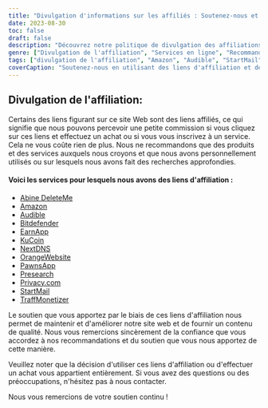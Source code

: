 ```yaml
---
title: "Divulgation d'informations sur les affiliés : Soutenez-nous et découvrez des services étonnants"
date: 2023-08-30
toc: false
draft: false
description: "Découvrez notre politique de divulgation des affiliations et explorez des services de premier ordre tels qu'Amazon, Audible, StartMail, et bien d'autres encore."
genre: ["Divulgation de l'affiliation", "Services en ligne", "Recommandations sur les produits", "Produits numériques", "Marketing d'affiliation", "Gains en ligne", "Monétisation du site web", "Gagner en ligne", "Marketing Internet", "Transparence"]
tags: ["divulgation de l'affiliation", "Amazon", "Audible", "StartMail", "Bitdefender", "DeleteMe", "NextDNS", "PawnsApp", "TraffMonétiseur", "EarnApp", "Recherche préalable", "OrangeSite web", "gagner de l'argent en ligne", "recommandations de produits", "produits numériques", "services en ligne", "monétisation", "revenus du site web", "affiliés", "revenus en ligne", "la transparence", "marketing internet", "commerce en ligne", "divulgation des résultats", "liens affiliés", "nous soutenir", "potentiel de gain", "soutien financier", "partenariats commerciaux", "des recommandations dignes de confiance", "responsabiliser les lecteurs"]
coverCaption: "Soutenez-nous en utilisant des liens d'affiliation et découvrez des services de premier ordre pour vos projets en ligne."
---
```


## **Divulgation de l'affiliation:**

Certains des liens figurant sur ce site Web sont des liens affiliés, ce qui signifie que nous pouvons percevoir une petite commission si vous cliquez sur ces liens et effectuez un achat ou si vous vous inscrivez à un service. Cela ne vous coûte rien de plus. Nous ne recommandons que des produits et des services auxquels nous croyons et que nous avons personnellement utilisés ou sur lesquels nous avons fait des recherches approfondies.

#### Voici les services pour lesquels nous avons des liens d'affiliation :

- [Abine DeleteMe](https://joindeleteme.com/refer?coupon=RFR-40867-7DWHR4)
- [Amazon](https://amzn.to/47bpscS)
- [Audible](https://amzn.to/3O5yM9p)
- [Bitdefender](https://bitdefender.f9tmep.net/k0Wq1n)
- [EarnApp](https://earnapp.com/i/c1dllee)
- [KuCoin](https://www.kucoin.com/r/af/QBSSSM2W)
- [NextDNS](https://nextdns.io/?from=37pk8rg9)
- [OrangeWebsite](https://affiliate.orangewebsite.com/idevaffiliate.php?id=12501_0_1_5)
- [PawnsApp](https://pawns.app/?r=sos)
- [Presearch](https://presearch.com/signup?rid=3518896)
- [Privacy.com](https://app.privacy.com/join/SU86Y)
- [StartMail](https://www.startmail.com/en/partner/?ref=sos&tap_s=3999900-469b6c&tm_undefined=undefined)
- [TraffMonetizer](https://traffmonetizer.com/?aff=242022)

Le soutien que vous apportez par le biais de ces liens d'affiliation nous permet de maintenir et d'améliorer notre site web et de fournir un contenu de qualité. Nous vous remercions sincèrement de la confiance que vous accordez à nos recommandations et du soutien que vous nous apportez de cette manière.

Veuillez noter que la décision d'utiliser ces liens d'affiliation ou d'effectuer un achat vous appartient entièrement. Si vous avez des questions ou des préoccupations, n'hésitez pas à nous contacter.

Nous vous remercions de votre soutien continu !
